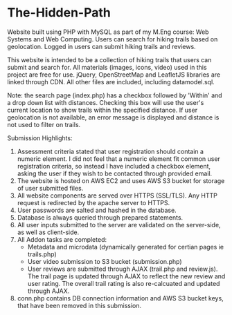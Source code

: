 # The-Hidden-Path
Website built using PHP with MySQL as part of my M.Eng course: Web Systems and Web Computing. Users can search for hiking trails based on geolocation. Logged in users can submit hiking trails and reviews.

This website is intended to be a collection of hiking trails that users can submit and search for.
All materials (images, icons, video) used in this project are free for use.
jQuery, OpenStreetMap and LeafletJS libraries are linked through CDN. All other files are included, including datamodel.sql.

Note: the search page (index.php) has a checkbox followed by 'Within' and a drop down list with distances. Checking this box will use the user's current location to show trails within the specified distance. If user geolocation is not available, an error message is displayed and distance is not used to filter on trails.

Submission Highlights:
1) Assessment criteria stated that user registration should contain a numeric element. I did not feel that a numeric element fit common user registration criteria, so instead I have included a checkbox element, asking the user if they wish to be contacted through provided email. 
2) The website is hosted on AWS EC2 and uses AWS S3 bucket for storage of user submitted files.
3) All website components are served over HTTPS (SSL/TLS). Any HTTP request is redirected by the apache server to HTTPS.
4) User passwords are salted and hashed in the database.
5) Database is always queried through prepared statements.
6) All user inputs submitted to the server are validated on the server-side, as well as client-side.
7) All Addon tasks are completed:
	-	Metadata and microdata (dynamically generated for certian pages ie trails.php)
	-	User video submission to S3 bucket (submission.php)
	-	User reviews are submitted through AJAX (trail.php and review.js). The trail page is updated through AJAX to reflect the new review and user rating. The overall trail rating is also re-calcuated and updated through AJAX.
8) conn.php contains DB connection information and AWS S3 bucket keys, that have been removed in this submission.
